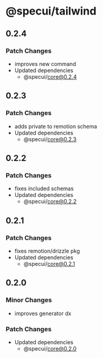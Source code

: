 # @specui/tailwind

## 0.2.4

### Patch Changes

- improves new command
- Updated dependencies
  - @specui/core@0.2.4

## 0.2.3

### Patch Changes

- adds private to remotion schema
- Updated dependencies
  - @specui/core@0.2.3

## 0.2.2

### Patch Changes

- fixes included schemas
- Updated dependencies
  - @specui/core@0.2.2

## 0.2.1

### Patch Changes

- fixes remotion/drizzle pkg
- Updated dependencies
  - @specui/core@0.2.1

## 0.2.0

### Minor Changes

- improves generator dx

### Patch Changes

- Updated dependencies
  - @specui/core@0.2.0
